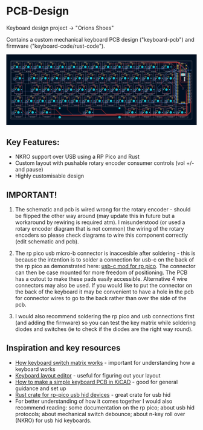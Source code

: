 # PCB-Design
Keyboard design project -> "Orions Shoes"

Contains a custom mechanical keyboard PCB design ("keyboard-pcb") and firmware ("keyboard-code/rust-code").

![Alt text](PCB_OrionsHands.jpg?raw=true "Keyboard PCB")

## Key Features:
* NKRO support over USB using a RP Pico and Rust
* Custom layout with pushable rotary encoder consumer controls (vol +/- and pause)
* Highly customisable design

## IMPORTANT!
1) The schematic and pcb is wired wrong for the rotary encoder - should be flipped the other way around (may update this in future but a workaround by rewiring is required atm). I misunderstood (or used a rotary encoder diagram that is not common) the wiring of the rotary encoders so please check diagrams to wire this component correctly (edit schematic and pcb).

2) The rp pico usb micro-b connector is inaccesible after soldering - this is because the intention is to solder a connection for usb-c on the back of the rp pico as demonstrated here: [usb-c mod for rp pico](https://www.reddit.com/r/raspberry_pi/comments/m8p2ed/usb_type_c_mod_for_pico/). The connector can then be case mounted for more freedom of positioning. The PCB has a cutout to make these pads easily accessible. Alternative 4 wire connectors may also be used. If you would like to put the connector on the back of the keyboard it may be convenient to have a hole in the pcb for connector wires to go to the back rather than over the side of the pcb.

3) I would also recommend soldering the rp pico and usb connections first (and adding the firmware) so you can test the key matrix while soldering diodes and switches (ie to check if the diodes are the right way round).

## Inspiration and key resources
* [How keyboard switch matrix works](https://www.youtube.com/watch?v=vLGklanzQIc) - important for understanding how a keyboard works
* [Keyboard layout editor](http://www.keyboard-layout-editor.com/) - useful for figuring out your layout
* [How to make a simple keyboard PCB in KiCAD](https://wiki.ai03.com/books/pcb-design/page/pcb-guide-part-1---preparations) - good for general guidance and set up
* [Rust crate for rp-pico usb hid devices](https://github.com/dlkj/usbd-human-interface-device) - great crate for usb hid
* For better understanding of how it comes together I would also recommend reading: some documentation on the rp pico; about usb hid protocols; about mechanical switch debounce; about n-key roll over (NKRO) for usb hid keyboards.
